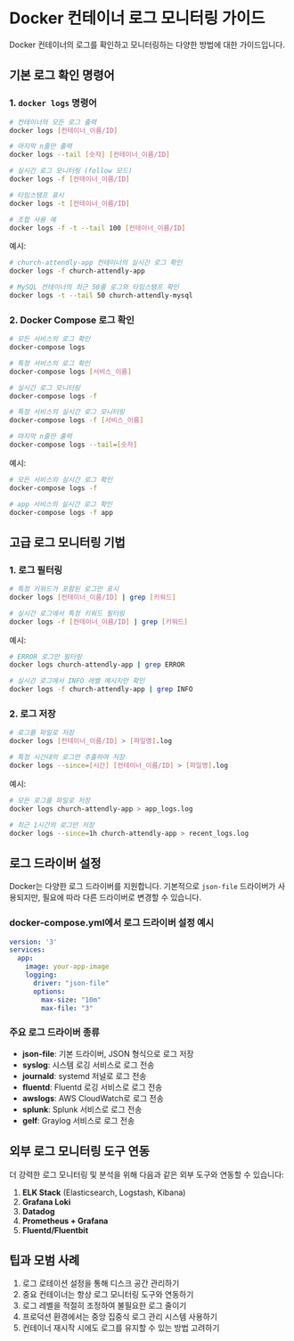 # Docker 컨테이너 로그 모니터링 가이드

Docker 컨테이너의 로그를 확인하고 모니터링하는 다양한 방법에 대한 가이드입니다.

## 기본 로그 확인 명령어

### 1. `docker logs` 명령어

```bash
# 컨테이너의 모든 로그 출력
docker logs [컨테이너_이름/ID]

# 마지막 n줄만 출력
docker logs --tail [숫자] [컨테이너_이름/ID]

# 실시간 로그 모니터링 (follow 모드)
docker logs -f [컨테이너_이름/ID]

# 타임스탬프 표시
docker logs -t [컨테이너_이름/ID]

# 조합 사용 예
docker logs -f -t --tail 100 [컨테이너_이름/ID]
```

예시:
```bash
# church-attendly-app 컨테이너의 실시간 로그 확인
docker logs -f church-attendly-app

# MySQL 컨테이너의 최근 50줄 로그와 타임스탬프 확인
docker logs -t --tail 50 church-attendly-mysql
```

### 2. Docker Compose 로그 확인

```bash
# 모든 서비스의 로그 확인
docker-compose logs

# 특정 서비스의 로그 확인
docker-compose logs [서비스_이름]

# 실시간 로그 모니터링
docker-compose logs -f

# 특정 서비스의 실시간 로그 모니터링
docker-compose logs -f [서비스_이름]

# 마지막 n줄만 출력
docker-compose logs --tail=[숫자]
```

예시:
```bash
# 모든 서비스의 실시간 로그 확인
docker-compose logs -f

# app 서비스의 실시간 로그 확인
docker-compose logs -f app
```

## 고급 로그 모니터링 기법

### 1. 로그 필터링

```bash
# 특정 키워드가 포함된 로그만 표시
docker logs [컨테이너_이름/ID] | grep [키워드]

# 실시간 로그에서 특정 키워드 필터링
docker logs -f [컨테이너_이름/ID] | grep [키워드]
```

예시:
```bash
# ERROR 로그만 필터링
docker logs church-attendly-app | grep ERROR

# 실시간 로그에서 INFO 레벨 메시지만 확인
docker logs -f church-attendly-app | grep INFO
```

### 2. 로그 저장

```bash
# 로그를 파일로 저장
docker logs [컨테이너_이름/ID] > [파일명].log

# 특정 시간대의 로그만 추출하여 저장
docker logs --since=[시간] [컨테이너_이름/ID] > [파일명].log
```

예시:
```bash
# 모든 로그를 파일로 저장
docker logs church-attendly-app > app_logs.log

# 최근 1시간의 로그만 저장
docker logs --since=1h church-attendly-app > recent_logs.log
```

## 로그 드라이버 설정

Docker는 다양한 로그 드라이버를 지원합니다. 기본적으로 `json-file` 드라이버가 사용되지만, 필요에 따라 다른 드라이버로 변경할 수 있습니다.

### docker-compose.yml에서 로그 드라이버 설정 예시

```yaml
version: '3'
services:
  app:
    image: your-app-image
    logging:
      driver: "json-file"
      options:
        max-size: "10m"
        max-file: "3"
```

### 주요 로그 드라이버 종류

- **json-file**: 기본 드라이버, JSON 형식으로 로그 저장
- **syslog**: 시스템 로깅 서비스로 로그 전송
- **journald**: systemd 저널로 로그 전송
- **fluentd**: Fluentd 로깅 서비스로 로그 전송
- **awslogs**: AWS CloudWatch로 로그 전송
- **splunk**: Splunk 서비스로 로그 전송
- **gelf**: Graylog 서비스로 로그 전송

## 외부 로그 모니터링 도구 연동

더 강력한 로그 모니터링 및 분석을 위해 다음과 같은 외부 도구와 연동할 수 있습니다:

1. **ELK Stack** (Elasticsearch, Logstash, Kibana)
2. **Grafana Loki**
3. **Datadog**
4. **Prometheus + Grafana**
5. **Fluentd/Fluentbit**

## 팁과 모범 사례

1. 로그 로테이션 설정을 통해 디스크 공간 관리하기
2. 중요 컨테이너는 항상 로그 모니터링 도구와 연동하기
3. 로그 레벨을 적절히 조정하여 불필요한 로그 줄이기
4. 프로덕션 환경에서는 중앙 집중식 로그 관리 시스템 사용하기
5. 컨테이너 재시작 시에도 로그를 유지할 수 있는 방법 고려하기 
